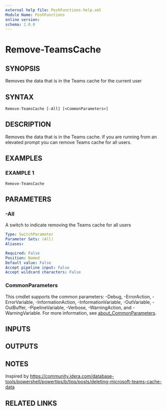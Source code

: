 ```yaml
---
external help file: PoshFunctions-help.xml
Module Name: PoshFunctions
online version:
schema: 2.0.0
---
```


# Remove-TeamsCache

## SYNOPSIS
Removes the data that is in the Teams cache for the current user

## SYNTAX

```
Remove-TeamsCache [-All] [<CommonParameters>]
```

## DESCRIPTION
Removes the data that is in the Teams cache.
If you are running from an elevated prompt you can remove Teams cache for all users.

## EXAMPLES

### EXAMPLE 1
```
Remove-TeamsCache
```

## PARAMETERS

### -All
A switch to indicate removing the Teams cache for all users

```yaml
Type: SwitchParameter
Parameter Sets: (All)
Aliases:

Required: False
Position: Named
Default value: False
Accept pipeline input: False
Accept wildcard characters: False
```

### CommonParameters
This cmdlet supports the common parameters: -Debug, -ErrorAction, -ErrorVariable, -InformationAction, -InformationVariable, -OutVariable, -OutBuffer, -PipelineVariable, -Verbose, -WarningAction, and -WarningVariable. For more information, see [about_CommonParameters](http://go.microsoft.com/fwlink/?LinkID=113216).

## INPUTS

## OUTPUTS

## NOTES
Inspired by https://community.idera.com/database-tools/powershell/powertips/b/tips/posts/deleting-microsoft-teams-cache-data

## RELATED LINKS
